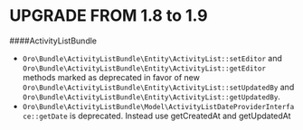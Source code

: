 UPGRADE FROM 1.8 to 1.9
=======================

####ActivityListBundle
- `Oro\Bundle\ActivityListBundle\Entity\ActivityList::setEditor` and `Oro\Bundle\ActivityListBundle\Entity\ActivityList::getEditor` methods marked as deprecated in favor of new `Oro\Bundle\ActivityListBundle\Entity\ActivityList::setUpdatedBy` and `Oro\Bundle\ActivityListBundle\Entity\ActivityList::getUpdatedBy`.
- `Oro\Bundle\ActivityListBundle\Model\ActivityListDateProviderInterface::getDate` is deprecated. Instead use getCreatedAt and getUpdatedAt
